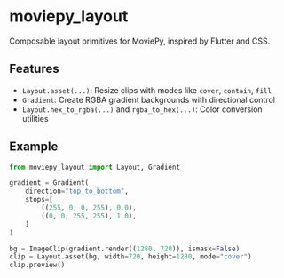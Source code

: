 # moviepy_layout

Composable layout primitives for MoviePy, inspired by Flutter and CSS.

## Features

- `Layout.asset(...)`: Resize clips with modes like `cover`, `contain`, `fill`
- `Gradient`: Create RGBA gradient backgrounds with directional control
- `Layout.hex_to_rgba(...)` and `rgba_to_hex(...)`: Color conversion utilities

## Example

```python
from moviepy_layout import Layout, Gradient

gradient = Gradient(
    direction="top_to_bottom",
    stops=[
        ((255, 0, 0, 255), 0.0),
        ((0, 0, 255, 255), 1.0),
    ]
)

bg = ImageClip(gradient.render((1280, 720)), ismask=False)
clip = Layout.asset(bg, width=720, height=1280, mode="cover")
clip.preview()